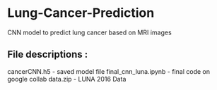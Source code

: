 # Lung-Cancer-Prediction
CNN model to predict lung cancer based on MRI images

## File descriptions : 
cancerCNN.h5 - saved model file 
final_cnn_luna.ipynb - final code on google collab
data.zip - LUNA 2016 Data
